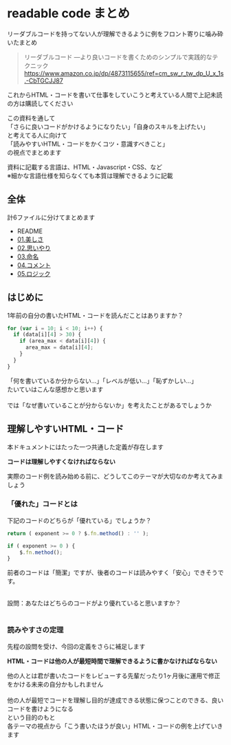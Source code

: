 # readable code まとめ

リーダブルコードを持ってない人が理解できるように例をフロント寄りに噛み砕いたまとめ<br>

> リーダブルコード ―より良いコードを書くためのシンプルで実践的なテクニック
> https://www.amazon.co.jp/dp/4873115655/ref=cm_sw_r_tw_dp_U_x_1s.-CbTGCJJ87

これからHTML・コードを書いて仕事をしていこうと考えている人間で上記未読の方は購読してください<br>

この資料を通して<br>
「さらに良いコードがかけるようになりたい」「自身のスキルを上げたい」<br>
と考えてる人に向けて<br>
「読みやすいHTML・コードをかくコツ・意識すべきこと」<br>
の視点でまとめます<br>

資料に記載する言語は、HTML・Javascript・CSS、など<br>
※細かな言語仕様を知らなくても本質は理解できるように記載<br>

## 全体
計6ファイルに分けてまとめます
- README
- [01.美しさ](01_beauty.md)
- [02.思いやり](02_consideration.md)
- [03.命名](03_naming.md)
- [04.コメント](04_comment.md)
- [05.ロジック](05_logic.md)

## はじめに
1年前の自分の書いたHTML・コードを読んだことはありますか？<br>

```Javascript
for (var i = 10; i < 10; i++) {
  if (data[i][4] > 30) {
    if (area_max < data[i][4]) {
      area_max = data[i][4];
    }
  }
}
```

「何を書いているか分からない…」「レベルが低い…」「恥ずかしい…」<br>
たいていはこんな感想かと思います<br>
<br>
では「なぜ書いていることが分からないか」を考えたことがあるでしょうか<br>

## 理解しやすいHTML・コード
本ドキュメントにはたった一つ共通した定義が存在します<br>

**コードは理解しやすくなければならない**

実際のコード例を読み始める前に、どうしてこのテーマが大切なのか考えてみましょう<br>
### 「優れた」コードとは
下記のコードのどちらが「優れている」でしょうか？<br>

```Javascript
return ( exponent >= 0 ? $.fn.method() : '' );
```

```Javascript
if ( exponent >= 0 ) {
    $.fn.method();
}
```

前者のコードは「簡潔」ですが、後者のコードは読みやすく「安心」できそうです。<br>

<br>
設問：あなたはどちらのコードがより優れていると思いますか？<br>
<br>

### 読みやすさの定理
先程の設問を受け、今回の定義をさらに補足します<br>

**HTML・コードは他の人が最短時間で理解できるように書かなければならない**

他の人とは君が書いたコードをレビューする先輩だったり1ヶ月後に運用で修正をかける未来の自分かもしれません<br>
<br>
他の人が最短でコードを理解し目的が達成できる状態に保つことのできる、良いコードを書けようになる<br>
という目的のもと<br>
各テーマの視点から「こう書いたほうが良い」HTML・コードの例を上げていきます
